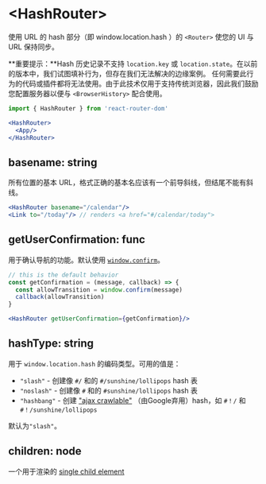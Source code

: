 # &lt;HashRouter>

使用 URL 的 hash 部分（即 window.location.hash ）的 `<Router>` 使您的 UI 与 URL 保持同步。

**重要提示：**Hash 历史记录不支持 `location.key` 或 `location.state`。在以前的版本中，我们试图填补行为，但存在我们无法解决的边缘案例。 任何需要此行为的代码或插件都将无法使用。由于此技术仅用于支持传统浏览器，因此我们鼓励您配置服务器以便与 `<BrowserHistory>` 配合使用。

```jsx
import { HashRouter } from 'react-router-dom'

<HashRouter>
  <App/>
</HashRouter>
```

## basename: string

所有位置的基本 URL，格式正确的基本名应该有一个前导斜线，但结尾不能有斜线。

```jsx
<HashRouter basename="/calendar"/>
<Link to="/today"/> // renders <a href="#/calendar/today">
```

## getUserConfirmation: func

用于确认导航的功能。默认使用 [`window.confirm`](https://developer.mozilla.org/en-US/docs/Web/API/Window/confirm)。

```jsx
// this is the default behavior
const getConfirmation = (message, callback) => {
  const allowTransition = window.confirm(message)
  callback(allowTransition)
}

<HashRouter getUserConfirmation={getConfirmation}/>
```

## hashType: string

用于 `window.location.hash` 的编码类型。可用的值是：

- `"slash"` - 创建像 `#/` 和的 `#/sunshine/lollipops` hash 表
- `"noslash"` - 创建像 `#` 和的 `#sunshine/lollipops` hash 表
- `"hashbang"` - 创建  ["ajax crawlable"](https://developers.google.com/webmasters/ajax-crawling/docs/learn-more)  （由Google弃用）hash，如 `#！/` 和 `#！/sunshine/lollipops`

默认为`"slash"`。

## children: node

一个用于渲染的 [single child element](https://facebook.github.io/react/docs/react-api.html#react.children.only) 

